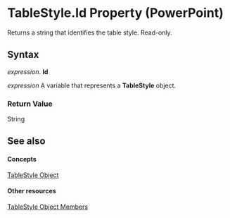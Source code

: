 
# TableStyle.Id Property (PowerPoint)

Returns a string that identifies the table style. Read-only.


## Syntax

 _expression_. **Id**

 _expression_ A variable that represents a **TableStyle** object.


### Return Value

String


## See also


#### Concepts


[TableStyle Object](2191b68d-2dae-3453-6904-3689f34eeaf9.md)
#### Other resources


[TableStyle Object Members](6594ee65-d46b-8184-3b89-a9203cc4166c.md)
